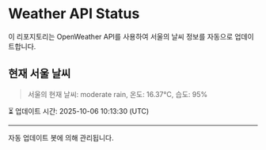 
# Weather API Status

이 리포지토리는 OpenWeather API를 사용하여 서울의 날씨 정보를 자동으로 업데이트합니다.

## 현재 서울 날씨
> 서울의 현재 날씨: moderate rain, 온도: 16.37°C, 습도: 95%

⏳ 업데이트 시간: 2025-10-06 10:13:30 (UTC)

---
자동 업데이트 봇에 의해 관리됩니다.
